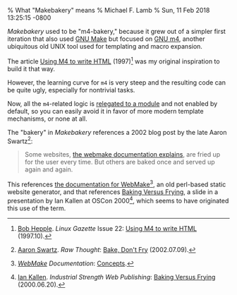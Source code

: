 % What "Makebakery" means
% Michael F. Lamb
% Sun, 11 Feb 2018 13:25:15 -0800

_Makebakery_ used to be "m4-bakery," because it grew out of a simpler first iteration that also used [GNU Make][] but focused on [GNU m4][], another ubiquitous old UNIX tool used for templating and macro expansion. 

The article [Using M4 to write HTML][] (1997)[^4] was my original inspiration to build it that way.

However, the learning curve for `m4` is very steep and the resulting code can be quite ugly, especially for nontrivial tasks.

Now, all the `m4`-related logic is [relegated to a module][m4-module] and not enabled by default, so you can easily avoid it in favor of more modern template mechanisms, or none at all.

The "bakery" in _Makebakery_ references a 2002 blog post by the late Aaron Swartz[^1]:

> Some websites, [the webmake documentation explains][concepts], are fried up for the user every time. But others are baked once and served up again and again.

This references [the documentation for WebMake][concepts][^2], an old perl-based static website generator, and that references [Baking Versus Frying][], a slide in a presentation by Ian Kallen at OSCon 2000[^3], which seems to have originated this use of the term.

[^1]: [Aaron Swartz][]. _Raw Thought_: [Bake, Don't Fry][] (2002.07.09).
[^2]: _[WebMake][] Documentation_: [Concepts][concepts].
[^3]: [Ian Kallen][]. _Industrial Strength Web Publishing_: [Baking Versus Frying] (2000.06.20).
[^4]: [Bob Hepple][]. _Linux Gazette_ Issue 22: [Using M4 to write HTML][] (1997.10).

[Bake, Don't Fry]: http://www.aaronsw.com/weblog/000404
[concepts]: http://webmake.taint.org/dist/doc/concepts.html
[Baking Versus Frying]: http://www.arachna.com/edu/talks/iswp/slides/baking_versus_frying.html
[GNU Make]: https://www.gnu.org/software/make/
[GNU m4]: https://www.gnu.org/software/m4/
[Using M4 to write HTML]: https://web.archive.org/web/19980529230944/https://www.linuxgazette.com/issue22/using_m4.html
[Bob Hepple]: http://bhepple.freeshell.org/
[m4-module]: https://github.com/datagrok/makebakery/tree/master/modules/_m4
[Aaron Swartz]: https://en.wikipedia.org/wiki/Aaron_Swartz
[Ian Kallen]: https://twitter.com/spidaman
[webmake]: http://webmake.taint.org/
